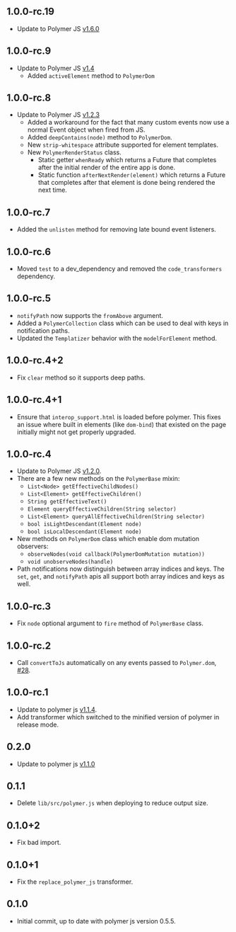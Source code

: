 ## 1.0.0-rc.19
  * Update to Polymer JS [v1.6.0](https://github.com/Polymer/polymer/tree/v1.6.0)

## 1.0.0-rc.9
  * Update to Polymer JS
    [v1.4](https://github.com/Polymer/polymer/tree/v1.4.0)
    * Added `activeElement` method to `PolymerDom`

## 1.0.0-rc.8
  * Update to Polymer JS
    [v1.2.3](https://github.com/Polymer/polymer/tree/v1.2.3)
    * Added a workaround for the fact that many custom events now use a normal
      Event object when fired from JS.
    * Added `deepContains(node)` method to `PolymerDom`.
    * New `strip-whitespace` attribute supported for element templates.
    * New `PolymerRenderStatus` class.
        * Static getter `whenReady` which returns a Future that completes after
          the initial render of the entire app is done.
        * Static function `afterNextRender(element)` which returns a Future that
          completes after that element is done being rendered the next time.

## 1.0.0-rc.7
  * Added the `unlisten` method for removing late bound event listeners.

## 1.0.0-rc.6
  * Moved `test` to a dev_dependency and removed the `code_transformers`
    dependency.

## 1.0.0-rc.5
  * `notifyPath` now supports the `fromAbove` argument.
  * Added a `PolymerCollection` class which can be used to deal with keys in
    notification paths.
  * Updated the `Templatizer` behavior with the `modelForElement` method.

## 1.0.0-rc.4+2
  * Fix `clear` method so it supports deep paths.

## 1.0.0-rc.4+1
  * Ensure that `interop_support.html` is loaded before polymer. This fixes an
    issue where built in elements (like `dom-bind`) that existed on the page
    initially might not get properly upgraded.

## 1.0.0-rc.4
  * Update to Polymer JS
    [v1.2.0](https://github.com/Polymer/polymer/tree/v1.2.0).
  * There are a few new methods on the `PolymerBase` mixin:
    * `List<Node> getEffectiveChildNodes()`
    * `List<Element> getEffectiveChildren()`
    * `String getEffectiveText()`
    * `Element queryEffectiveChildren(String selector)`
    * `List<Element> queryAllEffectiveChildren(String selector)`
    * `bool isLightDescendant(Element node)`
    * `bool isLocalDescendant(Element node)`
  * New methods on `PolymerDom` class which enable dom mutation observers:
    * `observeNodes(void callback(PolymerDomMutation mutation))`
    * `void unobserveNodes(handle)`
  * Path notifications now distinguish between array indices and keys. The
    `set`, `get`, and `notifyPath` apis all support both array indices and keys
    as well.

## 1.0.0-rc.3
  * Fix `node` optional argument to `fire` method of `PolymerBase` class.

## 1.0.0-rc.2
  * Call `convertToJs` automatically on any events passed to `Polymer.dom`,
    [#28](https://github.com/dart-lang/polymer_interop/issues/28).

## 1.0.0-rc.1
  * Update to polymer js
    [v1.1.4](https://github.com/Polymer/polymer/tree/v1.1.4).
  * Add transformer which switched to the minified version of polymer in release
    mode.

## 0.2.0
  * Update to polymer js
    [v1.1.0](https://github.com/Polymer/polymer/tree/v1.1.0)

## 0.1.1
  * Delete `lib/src/polymer.js` when deploying to reduce output size.

## 0.1.0+2
  * Fix bad import.

## 0.1.0+1
  * Fix the `replace_polymer_js` transformer.

## 0.1.0
  * Initial commit, up to date with polymer js version 0.5.5.
